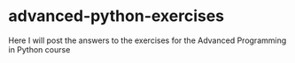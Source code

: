 # advanced-python-exercises
Here I will post the answers to the exercises for the Advanced Programming in Python course
